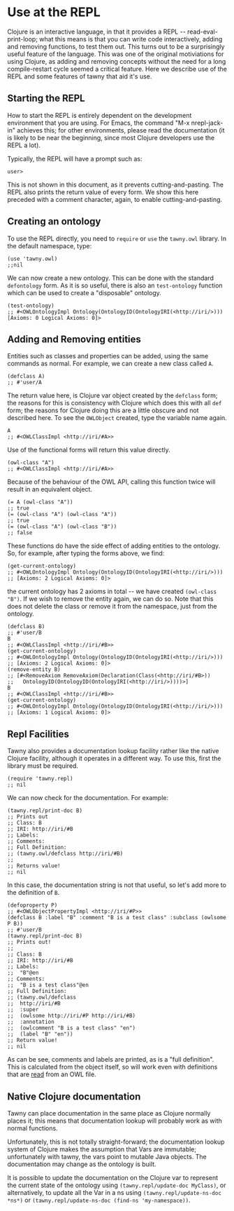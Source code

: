 Use at the REPL
===============

Clojure is an interactive language, in that it provides a REPL --
read-eval-print-loop; what this means is that you can write code
interactively, adding and removing functions, to test them out. This turns out
to be a surprisingly useful feature of the language. This was one of the
original motiviations for using Clojure, as adding and removing concepts
without the need for a long compile-restart cycle seemed a critical feature.
Here we describe use of the REPL and some features of tawny that aid it's use.

## Starting the REPL

How to start the REPL is entirely dependent on the development environment
that you are using. For Emacs, the command "M-x nrepl-jack-in" achieves this;
for other environments, please read the documentation (it is likely to be near
the beginning, since most Clojure developers use the REPL a lot).

Typically, the REPL will have a prompt such as:

    user>

This is not shown in this document, as it prevents cutting-and-pasting. The
REPL also prints the return value of every form. We show this here preceded
with a comment character, again, to enable cutting-and-pasting.

## Creating an ontology

To use the REPL directly, you need to `require` or `use` the `tawny.owl`
library. In the default namespace, type:

    (use 'tawny.owl)
    ;;nil

We can now create a new ontology. This can be done with the standard
`defontology` form. As it is so useful, there is also an `test-ontology`
function which can be used to create a "disposable" ontology.

    (test-ontology)
    ;; #<OWLOntologyImpl Ontology(OntologyID(OntologyIRI(<http://iri/>))) [Axioms: 0 Logical Axioms: 0]>


## Adding and Removing entities

Entities such as classes and properties can be added, using the same commands
as normal. For example, we can create a new class called `A`.

    (defclass A)
    ;; #'user/A

The return value here, is Clojure var object created by the `defclass` form;
the reasons for this is consistency with Clojure which does this with all
`def` form; the reasons for Clojure doing this are a little obscure and not
described here. To see the `OWLObject` created, type the variable name again.

    A
    ;; #<OWLClassImpl <http://iri/#A>>

Use of the functional forms will return this value directly.

    (owl-class "A")
    ;; #<OWLClassImpl <http://iri/#A>>

Because of the behaviour of the OWL API, calling this function twice will
result in an equivalent object.

    (= A (owl-class "A"))
    ;; true
    (= (owl-class "A") (owl-class "A"))
    ;; true
    (= (owl-class "A") (owl-class "B"))
    ;; false

These functions do have the side effect of adding entities to the ontology.
So, for example, after typing the forms above, we find:

    (get-current-ontology)
    ;; #<OWLOntologyImpl Ontology(OntologyID(OntologyIRI(<http://iri/>)))
    ;; [Axioms: 2 Logical Axioms: 0]>

the current ontology has 2 axioms in total -- we have created `(owl-class "B")`.
If we wish to remove the entity again, we can do so. Note that this does not
delete the class or remove it from the namespace, just from the ontology.

    (defclass B)
    ;; #'user/B
    B
    ;; #<OWLClassImpl <http://iri/#B>>
    (get-current-ontology)
    ;; #<OWLOntologyImpl Ontology(OntologyID(OntologyIRI(<http://iri/>)))
    ;; [Axioms: 2 Logical Axioms: 0]>
    (remove-entity B)
    ;; [#<RemoveAxiom RemoveAxiom(Declaration(Class(<http://iri/#B>))
    ;;   OntologyID(OntologyID(OntologyIRI(<http://iri/>))))>]
    B
    ;; #<OWLClassImpl <http://iri/#B>>
    (get-current-ontology)
    ;; #<OWLOntologyImpl Ontology(OntologyID(OntologyIRI(<http://iri/>)))
    ;; [Axioms: 1 Logical Axioms: 0]>

## Repl Facilities

Tawny also provides a documentation lookup facility rather like the native
Clojure facility, although it operates in a different way. To use this, first
the library must be required.

    (require 'tawny.repl)
    ;; nil

We can now check for the documentation. For example:

    (tawny.repl/print-doc B)
    ;; Prints out
    ;; Class: B
    ;; IRI: http://iri/#B
    ;; Labels:
    ;; Comments:
    ;; Full Definition:
    ;; (tawny.owl/defclass http://iri/#B)
    ;;
    ;; Returns value!
    ;; nil

In this case, the documentation string is not that useful, so let's add more
to the definition of `B`.

    (defoproperty P)
    ;; #<OWLObjectPropertyImpl <http://iri/#P>>
    (defclass B :label "B" :comment "B is a test class" :subclass (owlsome P B))
    ;; #'user/B
    (tawny.repl/print-doc B)
    ;; Prints out!
    ;;
    ;; Class: B
    ;; IRI: http://iri/#B
    ;; Labels:
    ;; 	"B"@en
    ;; Comments:
    ;; 	"B is a test class"@en
    ;; Full Definition:
    ;; (tawny.owl/defclass
    ;;  http://iri/#B
    ;;  :super
    ;;  (owlsome http://iri/#P http://iri/#B)
    ;;  :annotation
    ;;  (owlcomment "B is a test class" "en")
    ;;  (label "B" "en"))
    ;; Return value!
    ;; nil

As can be see, comments and labels are printed, as is a "full definition".
This is calculated from the object itself, so will work even with definitions
that are [read](importing.md#reading) from an OWL file.

## Native Clojure documentation

Tawny can place documentation in the same place as Clojure normally places it;
this means that documentation lookup will probably work as with normal
functions.

Unfortunately, this is not totally straight-forward; the documentation lookup
system of Clojure makes the assumption that Vars are immutable; unfortunately
with tawny, the vars point to mutable Java objects. The documentation may
change as the ontology is built.

It is possible to update the documentation on the Clojure var to represent the
current state of the ontology using `(tawny.repl/update-doc MyClass)`, or
alternatively, to update all the Var in a ns using `(tawny.repl/update-ns-doc
*ns*)` or `(tawny.repl/update-ns-doc (find-ns 'my-namespace))`.
